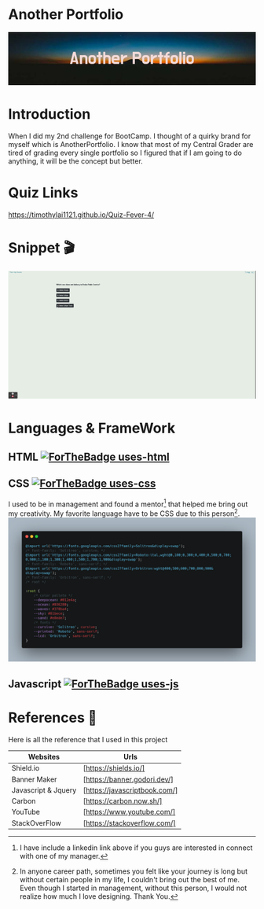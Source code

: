 # Another Portfolio #
![banner](./assets/imgs/Another_Portfolio.png)

# Introduction #
When I did my 2nd challenge for BootCamp. I thought of a quirky brand for myself which is AnotherPortfolio.
I know that most of my Central Grader are tired of grading every single portfolio so I figured that if I am going to do anything, it will be the concept but better.

# Quiz Links #
https://timothylai1121.github.io/Quiz-Fever-4/

# Snippet :clapper:
![snippet](./assets/imgs/WittDtjr%20Challenges.gif)

# Languages & FrameWork #

## HTML  [![ForTheBadge uses-html](http://ForTheBadge.com/images/badges/uses-html.svg)](http://ForTheBadge.com)

## CSS [![ForTheBadge uses-css](http://ForTheBadge.com/images/badges/uses-css.svg)](http://ForTheBadge.com)
I used to be in management and found a mentor[^1] that helped me bring out my creativity. My favorite language have to be CSS due to this person[^2].
![carbon](./assets/imgs/carbon.png)

## Javascript  [![ForTheBadge uses-js](http://ForTheBadge.com/images/badges/uses-js.svg)](http://ForTheBadge.com)

# References  :bookmark_tabs:

Here is all the reference that I used in this project

| Websites | Urls |
| -------- | ---- |
| Shield.io | [https://shields.io/] |
| Banner Maker | [https://banner.godori.dev/] |
| Javascript & Jquery | [https://javascriptbook.com/] |
| Carbon | [https://carbon.now.sh/] |
| YouTube | [https://www.youtube.com/] |
| StackOverFlow | [https://stackoverflow.com/] |

[^1]: I have include a linkedin link above if you guys are interested in connect with one of my manager.
[^2]: In anyone career path, sometimes you felt like your journey is long but without certain people in my life, I couldn't bring out the best of me. Even though I started in management, without this person, I would not realize how much I love designing. Thank You.

